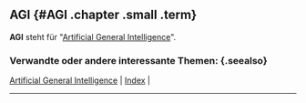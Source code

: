 ## AGI {#AGI .chapter .small .term}

**AGI** steht für "[Artificial General Intelligence](#Artificial-General-Intelligence)".

### Verwandte oder andere interessante Themen: {.seealso}

[Artificial General Intelligence](#Artificial-General-Intelligence) |
[Index](#Index) |

----


